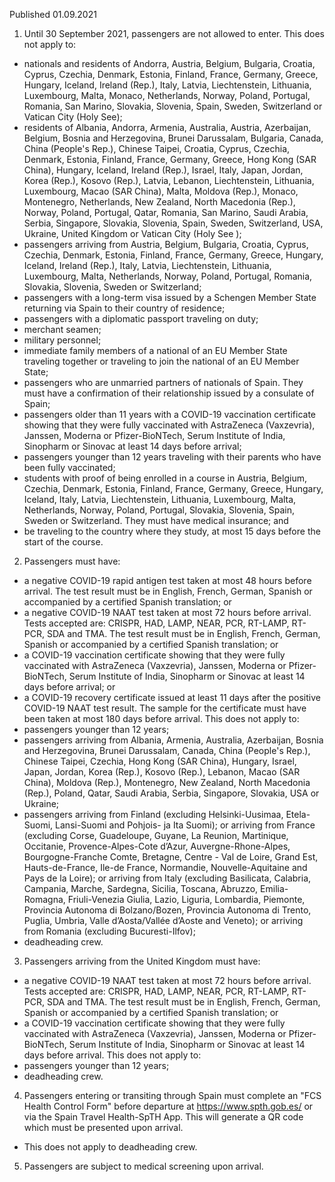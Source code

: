 Published 01.09.2021
1. Until 30 September 2021, passengers are not allowed to enter.
This does not apply to:
- nationals and residents of Andorra, Austria, Belgium, Bulgaria, Croatia, Cyprus, Czechia, Denmark, Estonia, Finland, France, Germany, Greece, Hungary, Iceland, Ireland (Rep.), Italy, Latvia, Liechtenstein, Lithuania, Luxembourg, Malta, Monaco, Netherlands, Norway, Poland, Portugal, Romania, San Marino, Slovakia, Slovenia, Spain, Sweden, Switzerland or Vatican City (Holy See);
- residents of Albania, Andorra, Armenia, Australia, Austria, Azerbaijan, Belgium, Bosnia and Herzegovina, Brunei Darussalam, Bulgaria, Canada, China (People's Rep.), Chinese Taipei, Croatia, Cyprus, Czechia, Denmark, Estonia, Finland, France, Germany, Greece, Hong Kong (SAR China), Hungary, Iceland, Ireland (Rep.), Israel, Italy, Japan, Jordan, Korea (Rep.), Kosovo (Rep.), Latvia, Lebanon, Liechtenstein, Lithuania, Luxembourg, Macao (SAR China), Malta, Moldova (Rep.), Monaco, Montenegro, Netherlands, New Zealand, North Macedonia (Rep.), Norway, Poland, Portugal, Qatar, Romania, San Marino, Saudi Arabia, Serbia, Singapore, Slovakia, Slovenia, Spain, Sweden, Switzerland, USA, Ukraine, United Kingdom or Vatican City (Holy See );
- passengers arriving from Austria, Belgium, Bulgaria, Croatia, Cyprus, Czechia, Denmark, Estonia, Finland, France, Germany, Greece, Hungary, Iceland, Ireland (Rep.), Italy, Latvia, Liechtenstein, Lithuania, Luxembourg, Malta, Netherlands, Norway, Poland, Portugal, Romania, Slovakia, Slovenia, Sweden or Switzerland;
- passengers with a long-term visa issued by a Schengen Member State returning via Spain to their country of residence;
- passengers with a diplomatic passport traveling on duty;
- merchant seamen;
- military personnel;
- immediate family members of a national of an EU Member State traveling together or traveling to join the national of an EU Member State;
- passengers who are unmarried partners of nationals of Spain. They must have a confirmation of their relationship issued by a consulate of Spain;
- passengers older than 11 years with a COVID-19 vaccination certificate showing that they were fully vaccinated with AstraZeneca (Vaxzevria), Janssen, Moderna or Pfizer-BioNTech, Serum Institute of India, Sinopharm or Sinovac at least 14 days before arrival;
- passengers younger than 12 years traveling with their parents who have been fully vaccinated;
- students with proof of being enrolled in a course in Austria, Belgium, Czechia, Denmark, Estonia, Finland, France, Germany, Greece, Hungary, Iceland, Italy, Latvia, Liechtenstein, Lithuania, Luxembourg, Malta, Netherlands, Norway, Poland, Portugal, Slovakia, Slovenia, Spain, Sweden or Switzerland. They must have medical insurance; and
- be traveling to the country where they study, at most 15 days before the start of the course.
2. Passengers must have:
- a negative COVID-19 rapid antigen test taken at most 48 hours before arrival. The test result must be in English, French, German, Spanish or accompanied by a certified Spanish translation; or
- a negative COVID-19 NAAT test taken at most 72 hours before arrival. Tests accepted are: CRISPR, HAD, LAMP, NEAR, PCR, RT-LAMP, RT-PCR, SDA and TMA. The test result must be in English, French, German, Spanish or accompanied by a certified Spanish translation; or
- a COVID-19 vaccination certificate showing that they were fully vaccinated with AstraZeneca (Vaxzevria), Janssen, Moderna or Pfizer-BioNTech, Serum Institute of India, Sinopharm or Sinovac at least 14 days before arrival; or
- a COVID-19 recovery certificate issued at least 11 days after the positive COVID-19 NAAT test result. The sample for the certificate must have been taken at most 180 days before arrival.
This does not apply to:
- passengers younger than 12 years;
- passengers arriving from Albania, Armenia, Australia, Azerbaijan, Bosnia and Herzegovina, Brunei Darussalam, Canada, China (People's Rep.), Chinese Taipei, Czechia, Hong Kong (SAR China), Hungary, Israel, Japan, Jordan, Korea (Rep.), Kosovo (Rep.), Lebanon, Macao (SAR China), Moldova (Rep.), Montenegro, New Zealand, North Macedonia (Rep.), Poland, Qatar, Saudi Arabia, Serbia, Singapore, Slovakia, USA or Ukraine;
- passengers arriving from Finland (excluding Helsinki-Uusimaa, Etela-Suomi, Lansi-Suomi and Pohjois- ja Ita Suomi); or arriving from France (excluding Corse, Guadeloupe, Guyane, La Reunion, Martinique, Occitanie, Provence-Alpes-Cote d’Azur, Auvergne-Rhone-Alpes, Bourgogne-Franche Comte, Bretagne, Centre - Val de Loire, Grand Est, Hauts-de-France, Ile-de France, Normandie, Nouvelle-Aquitaine and Pays de la Loire); or arriving from Italy (excluding Basilicata, Calabria, Campania, Marche, Sardegna, Sicilia, Toscana, Abruzzo, Emilia-Romagna, Friuli-Venezia Giulia, Lazio, Liguria, Lombardia, Piemonte, Provincia Autonoma di Bolzano/Bozen, Provincia Autonoma di Trento, Puglia, Umbria, Valle d’Aosta/Vallée d’Aoste and Veneto); or arriving from Romania (excluding Bucuresti-Ilfov);
- deadheading crew.
3. Passengers arriving from the United Kingdom must have:
- a negative COVID-19 NAAT test taken at most 72 hours before arrival. Tests accepted are: CRISPR, HAD, LAMP, NEAR, PCR, RT-LAMP, RT-PCR, SDA and TMA. The test result must be in English, French, German, Spanish or accompanied by a certified Spanish translation; or 
- a COVID-19 vaccination certificate showing that they were fully vaccinated with AstraZeneca (Vaxzevria), Janssen, Moderna or Pfizer-BioNTech, Serum Institute of India, Sinopharm or Sinovac at least 14 days before arrival.
This does not apply to:
- passengers younger than 12 years;
- deadheading crew.
4. Passengers entering or transiting through Spain must complete an "FCS Health Control Form" before departure at <a href="https://www.spth.gob.es/">https://www.spth.gob.es/</a> or via the Spain Travel Health-SpTH App. This will generate a QR code which must be presented upon arrival.
- This does not apply to deadheading crew.
5. Passengers are subject to medical screening upon arrival.

